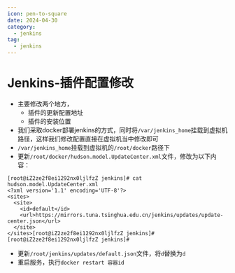 ```yaml
---
icon: pen-to-square
date: 2024-04-30
category:
  - jenkins
tag:
  - jenkins
---
```


# Jenkins-插件配置修改

- 主要修改两个地方，
  - 插件的更新配置地址
  - 插件的安装位置
- 我们采取docker部署jenkins的方式，同时将`/var/jenkins_home`挂载到虚拟机路径，这样我们修改配置直接在虚拟机当中修改即可
- `/var/jenkins_home`挂载到虚拟机的`/root/docker`路径下
- 更新`/root/docker/hudson.model.UpdateCenter.xml`文件，修改为以下内容：

```
[root@iZ2ze2f8ei1292nx0ljlfzZ jenkins]# cat hudson.model.UpdateCenter.xml 
<?xml version='1.1' encoding='UTF-8'?>
<sites>
  <site>
    <id>default</id>
    <url>https://mirrors.tuna.tsinghua.edu.cn/jenkins/updates/update-center.json</url>
  </site>
</sites>[root@iZ2ze2f8ei1292nx0ljlfzZ jenkins]# 
[root@iZ2ze2f8ei1292nx0ljlfzZ jenkins]# 
```

- 更新`/root/jenkins/updates/default.json`文件，将`d`替换为`d`
- 重启服务，执行`docker restart 容器id`